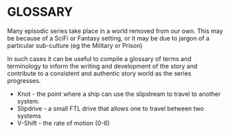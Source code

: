 # GLOSSARY

Many episodic series take place in a world removed from our own. This may be because of a SciFi or Fantasy setting, or it may be due to jargon of a particular sub-culture (eg the Military or Prison)

In such cases it can be useful to compile a glossary of terms and terminology to inform the writing and development of the story and contribute to a consistent and authentic story world as the series progresses.

* Knot - the point where a ship can use the slipstream to travel to another system.
* Slipdrive - a small FTL drive that allows one to travel between two systems
* V-Shift - the rate of motion (0-6)
